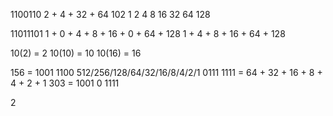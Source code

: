 1100110
2 + 4 + 32 + 64
102
1 2 4 8 16 32 64 128

11011101
1 + 0 + 4 + 8 + 16 + 0 + 64 + 128
1 + 4 + 8 + 16 + 64 + 128


10(2) = 2
10(10) = 10
10(16) = 16

156 = 1001 1100
512/256/128/64/32/16/8/4/2/1
0111 1111 = 64 + 32 + 16 + 8 + 4 + 2 + 1
303 = 1001 0 1111

2
